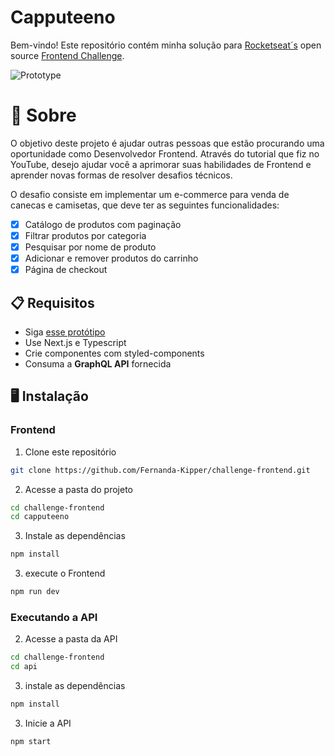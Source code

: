 # Capputeeno

Bem-vindo! Este repositório contém minha solução para [Rocketseat´s](https://www.rocketseat.com.br/ignite?utm_source=influencer&utm_medium=publipost&utm_campaign=lead&utm_term=ignite&utm_content=lead-ignite-publipost-organic-cupom_KIPPERDEV-none-none-none-none-redes_kipperdev&referral=kipperdev&coupon=KIPPERDEV@IGNITE) open source [Frontend Challenge](https://github.com/Rocketseat/frontend-challenge).

![Prototype](prototype.png)

# 🧠 Sobre

 O objetivo deste projeto é ajudar outras pessoas que estão procurando uma oportunidade como Desenvolvedor Frontend. Através do tutorial que fiz no YouTube, desejo ajudar você a aprimorar suas habilidades de Frontend e aprender novas formas de resolver desafios técnicos.

O desafio consiste em implementar um e-commerce para venda de canecas e camisetas, que deve ter as seguintes funcionalidades:

- [x] Catálogo de produtos com paginação
- [x] Filtrar produtos por categoria
- [x] Pesquisar por nome de produto
- [x] Adicionar e remover produtos do carrinho
- [x] Página de checkout

## 📋 Requisitos

- Siga [esse protótipo](https://www.figma.com/file/rET9F2CeUEJdiVN7JRu993/E-commerce---capputeeno?node-id=680%3A6449)
- Use Next.js e Typescript
- Crie componentes com styled-components
- Consuma a **GraphQL API** fornecida

## 🖥️ Instalação

### Frontend

1. Clone este repositório
```bash
git clone https://github.com/Fernanda-Kipper/challenge-frontend.git
```

2. Acesse a pasta do projeto
```bash
cd challenge-frontend
cd capputeeno
```

3. Instale as dependências
```bash
npm install
```

3. execute o Frontend
```bash
npm run dev
```

### Executando a API


2. Acesse a pasta da API

```bash
cd challenge-frontend
cd api
```

3. instale as dependências
```bash
npm install
```

3. Inicie a API
```bash
npm start
```



